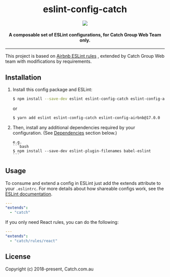<h1 align="center">eslint-config-catch</h1>
<p align="center">
  <a title='License' href="https://github.com/mattyao-cotd/eslint-config-catch/blob/master/LICENSE.md">
    <img src='https://img.shields.io/github/license/mattyao-cotd/eslint-config-catch.svg' />
  </a>
</p>
<h4 align="center">
  A composable set of ESLint configurations, for Catch Group Web Team only.
</h4>

---

This project is based on [Airbnb ESLint rules](https://github.com/airbnb/javascript) , extended by Catch Group Web team with modifications by requirements. 

## Installation
1.  Install this config package and ESLint:

    ```bash
    $ npm install --save-dev eslint eslint-config-catch eslint-config-airbnb@17.0.0
    ```
    or
    ```bash
    $ yarn add eslint eslint-config-catch eslint-config-airbnb@17.0.0
    ```

2.  Then, install any additional dependencies required by your configuration. (See
    [Dependencies](#dependencies) section below.)

        e.g.
        ```bash
        $ npm install --save-dev eslint-plugin-filenames babel-eslint
        ```

## Usage
To consume and extend a config in ESLint just add the extends attribute to your `.eslintrc`. For
more details about how shareable configs work, see the
[ESLint documentation](http://eslint.org/docs/developer-guide/shareable-configs).

```yaml
---
"extends":
  - "catch"
```
If you only need React rules, you can do the following:
```yaml
---
"extends":
  - "catch/rules/react"
```

## License

Copyright (c) 2018-present, Catch.com.au
